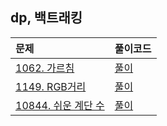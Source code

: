 ## dp, 백트래킹

| 문제                                                       | 풀이코드                    |
|:---------------------------------------------------------|:------------------------|
| [1062. 가르침 ](https://www.acmicpc.net/problem/2109) | [풀이](./BJ_G4_1062_296288kb_596ms.java)  |
| [1149. RGB거리 ](https://www.acmicpc.net/problem/2109) | [풀이](./BJ_S1_1149_14736kb_112ms.java)  |
| [10844. 쉬운 계단 수 ](https://www.acmicpc.net/problem/2109) | [풀이](./BJ_S1_10844_14300kb_104ms.java)  |

